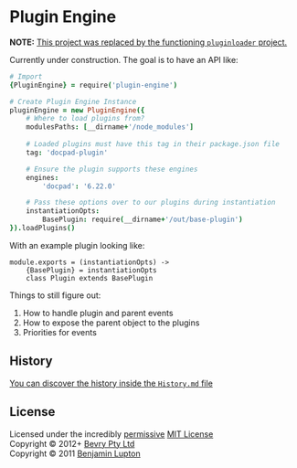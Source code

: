 # Plugin Engine

**NOTE:** [This project was replaced by the functioning `pluginloader` project.](https://github.com/bevry/pluginloader)

Currently under construction. The goal is to have an API like:

``` coffee
# Import
{PluginEngine} = require('plugin-engine')

# Create Plugin Engine Instance
pluginEngine = new PluginEngine({
	# Where to load plugins from?
	modulesPaths: [__dirname+'/node_modules']
	
	# Loaded plugins must have this tag in their package.json file
	tag: 'docpad-plugin'

	# Ensure the plugin supports these engines
	engines:
		'docpad': '6.22.0'

	# Pass these options over to our plugins during instantiation
	instantiationOpts:
		BasePlugin: require(__dirname+'/out/base-plugin')
}).loadPlugins()
```

With an example plugin looking like:

```
module.exports = (instantiationOpts) ->
	{BasePlugin} = instantiationOpts
	class Plugin extends BasePlugin
```

Things to still figure out:

1. How to handle plugin and parent events
1. How to expose the parent object to the plugins
1. Priorities for events


## History

[You can discover the history inside the `History.md` file](https://github.com/bevry/plugin-system/blob/master/History.md#files)


## License

Licensed under the incredibly [permissive](http://en.wikipedia.org/wiki/Permissive_free_software_licence) [MIT License](http://creativecommons.org/licenses/MIT/)
<br/>Copyright &copy; 2012+ [Bevry Pty Ltd](http://bevry.me)
<br/>Copyright &copy; 2011 [Benjamin Lupton](http://balupton.com)
